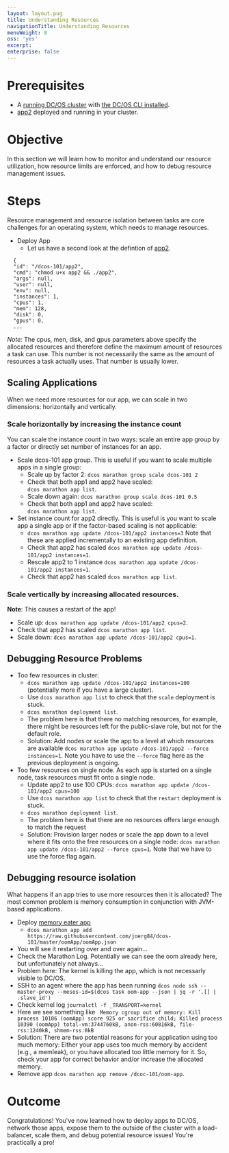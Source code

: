 ```yaml
---
layout: layout.pug
title: Understanding Resources
navigationTitle: Understanding Resources
menuWeight: 8
oss: 'yes'
excerpt:
enterprise: false
---
```


# Prerequisites
* A [running DC/OS cluster](/docs/1.8/usage/tutorials/dcos-101/cli/) with [the DC/OS CLI installed](/docs/1.8/usage/tutorials/dcos-101/cli/).
* [app2](/docs/1.8/usage/tutorials/dcos-101/app2/) deployed and running in your cluster.

# Objective
In this section we will learn how to monitor and understand our resource utilization, how resource limits are enforced, and how to debug resource management issues.

# Steps
Resource management and resource isolation between tasks are core challenges for an operating system, which needs to manage resources.

* Deploy App
  * Let us have a second look at the defintion of [app2](https://github.com/joerg84/dcos-101/blob/master/app2/app2.go).

```
  {
  "id": "/dcos-101/app2",
  "cmd": "chmod u+x app2 && ./app2",
  "args": null,
  "user": null,
  "env": null,
  "instances": 1,
  "cpus": 1,
  "mem": 128,
  "disk": 0,
  "gpus": 0,
  ...
```

  *Note:* The cpus, men, disk, and gpus parameters above specify the allocated resources and therefore define the maximum amount of resources a task can use. This number is not necessarily the same as the amount of resources a task actually uses. That number is usually lower.

  ## Scaling Applications

  When we need more resources for our app, we can scale in two dimensions: horizontally and vertically.

  ### Scale horizontally by increasing the instance count

  You can scale the instance count in two ways: scale an entire app group by a factor or directly set number of instances for an app.

  * Scale dcos-101 app group. This is useful if you want to scale multiple apps in a single group:
    * Scale up by factor 2: `dcos marathon group scale dcos-101 2`
    * Check that both app1 and app2 have scaled: <br/>
      `dcos marathon app list`.
    * Scale down again: `dcos marathon group scale dcos-101 0.5`
    * Check that both app1 and app2 have scaled: <br/>
      `dcos marathon app list`.
  * Set instance count for app2 directly. This is useful is you want to scale app a single app or if the factor-based scaling is not applicable:
    * `dcos marathon app update /dcos-101/app2 instances=3` Note that these are applied incrementally to an existing app definition.
    * Check that app2 has scaled `dcos marathon app update /dcos-101/app2 instances=1`.
    * Rescale app2 to 1 instance `dcos marathon app update /dcos-101/app2 instances=1`.
    * Check that app2 has scaled `dcos marathon app list`.

  ### Scale vertically by increasing allocated resources.

  **Note**: This causes a restart of the app!

  * Scale up: `dcos marathon app update /dcos-101/app2 cpus=2`.
  * Check that app2 has scaled `dcos marathon app list`.
  * Scale down: `dcos marathon app update /dcos-101/app2 cpus=1`.

  ## Debugging Resource Problems

  * Too few resources in cluster:
      * `dcos marathon app update /dcos-101/app2 instances=100` (potentially more if you have a large cluster).
      * Use `dcos marathon app list` to check that the `scale` deployment is stuck.
      * `dcos marathon deployment list`.
      * The problem here is that there no matching resources, for example, there might be resources left for the public-slave role, but not for the default role.
      * Solution: Add nodes or scale the app to a level at which resources are available `dcos marathon app update /dcos-101/app2 --force instances=1`. Note you have to use the `--force` flag here as the previous deployment is ongoing.
  * Too few resources on single node. As each app is started on a single node, task resources must fit onto a single node.
      * Update app2 to use 100 CPUs: `dcos marathon app update /dcos-101/app2 cpus=100`
      * Use `dcos marathon app list` to check that the `restart` deployment is stuck.
      * `dcos marathon deployment list`.
      * The problem here is that there are no resources offers large enough to match the request
      * Solution: Provision larger nodes or scale the app down to a level where it fits onto the free resources on a single node: `dcos marathon app update /dcos-101/app2 --force cpus=1`. Note that we have to use the force flag again.

  ## Debugging resource isolation

  What happens if an app tries to use more resources then it is allocated? The most common problem is memory consumption in conjunction with JVM-based applications.

  * Deploy [memory eater app](https://github.com/joerg84/dcos-101/blob/master/oomApp/oomApp.go)
      * `dcos marathon app add https://raw.githubusercontent.com/joerg84/dcos-101/master/oomApp/oomApp.json`
  * You will see it restarting over and over again...
  * Check the Marathon Log. Potentially we can see the oom already here, but unfortunately not always...
  * Problem here: The kernel is killing the app, which is not  necessarly visible to DC/OS.
  * SSH to an agent where the app has been running `dcos node ssh --master-proxy --mesos-id=$(dcos task oom-app --json | jq -r '.[] | .slave_id')`
  * Check kernel log `journalctl -f _TRANSPORT=kernel`
  * Here we see something like ` Memory cgroup out of memory: Kill process 10106 (oomApp) score 925 or sacrifice child; Killed process 10390 (oomApp) total-vm:3744760kB, anon-rss:60816kB, file-rss:1240kB, shmem-rss:0kB`
  * Solution: There are two potential reasons for your application using too much memory: Either your app uses too much memory by accident (e.g., a memleak), or you have allocated too little memory for it. So, check your app for correct behavior and/or increase the allocated memory.
  * Remove app `dcos marathon app remove /dcoc-101/oom-app`.


# Outcome
Congratulations! You've now learned how to deploy apps to DC/OS, network those apps, expose them to the outside of the cluster with a load-balancer, scale them, and debug potential resource issues! You're practically a pro!
